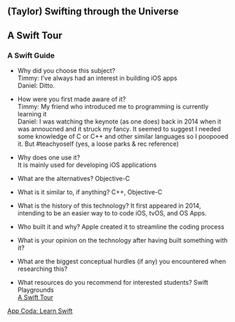 ## (Taylor) Swifting through the Universe

## A Swift Tour

### A Swift Guide  
* Why did you choose this subject?  
   Timmy: I've always had an interest in building iOS apps  
   Daniel: Ditto.  
* How were you first made aware of it?  
  Timmy: My friend who introduced me to programming is currently learning it  
  Daniel: I was watching the keynote (as one does) back in 2014 when it was annoucned and it struck my fancy. It seemed to suggest I needed some knowledge of C or C++ and other similar languages so I poopooed it. But #teachyoself (yes, a loose parks & rec reference)  
* Why does one use it?  
  It is mainly used for developing iOS applications  
* What are the alternatives?
  Objective-C  
* What is it similar to, if anything?
  C++, Objective-C  
* What is the history of this technology?
  It first appeared in 2014, intending to be an easier way to to code iOS, tvOS, and OS Apps.  
* Who built it and why?
  Apple created it to streamline the coding process  
* What is your opinion on the technology after having built something with it?

* What are the biggest conceptual hurdles (if any) you encountered when researching this?

* What resources do you recommend for interested students?
  Swift Playgrounds  
  [A Swift Tour](https://developer.apple.com/library/content/documentation/Swift/Conceptual/Swift_Programming_Language/GuidedTour.html)

[App Coda: Learn Swift](https://www.appcoda.com/learnswift/)
